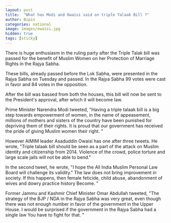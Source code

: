 ```yaml
---
layout: post
title:  "What has Modi and Owaisi said on triple Talaak Bill ?"
author: Bipin
categories: national
image: images/owaisi.jpg
hidden: true
tags: [sticky]
---
```

There is huge enthusiasm in the ruling party after the Triple Talak bill was passed for the benefit of  Muslim Women on her Protection of Marriage Rights in the Rajya Sabha.

These bills, already passed before the Lok Sabha, were presented in the Rajya Sabha on Tuesday and passed. In the Rajya Sabha 99 votes were cast in favor and 84 votes in the opposition.

After the bill was bassed from both the houses, this bill will now be sent to the President's approval, after which it will become law.

Prime Minister Narendra Modi tweeted, "Having a triple talaak  bill is a big step towards empowerment of women, in the name of appeasement, millions of mothers and sisters of the country have been punished for depriving them of their rights. It is proud that our government has received the pride of giving Muslim women their right. "

However AIMIM leader Asaduddin Owaisi has one after three tweets. He wrote, "Triple talaak bill should be seen as a part of the attack on Muslim identity and citizenship from 2014. Violence of the crowd, police torture and large scale jails will not be able to bend."

In the second tweet, he wrote, "I hope the All India Muslim Personal Law Board will challenge its validity." The law does not bring improvement in society. If this happens, then female feticide, child abuse, abandonment of wives and dowry practice history Become. "

Former Jammu and Kashmir Chief Minister Omar Abdullah tweeted, "The strategy of the BJP / NDA in the Rajya Sabha was very great, even though there was not enough number in favor of the government in the Upper House. I would be surprised if the government in the Rajya Sabha had a single law You have to fight for that. "